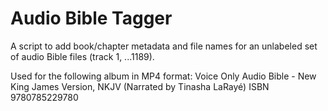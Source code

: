# Audio Bible Tagger
A script to add book/chapter metadata and file names for an unlabeled set of audio Bible files
(track 1, ...1189).

Used for the following album in MP4 format:
Voice Only Audio Bible - New King James Version, NKJV (Narrated by Tinasha LaRayé)
ISBN 9780785229780
